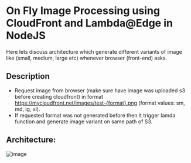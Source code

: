 # On Fly Image Processing using CloudFront and Lambda@Edge in NodeJS

Here lets discuss architecture which generate different variants of image like (small, medium, large etc) whenever browser (front-end) asks.

## Description
- Request image from browser (make sure have image was uploaded s3 before creating cloudfront) in format https://mycloudfront.net/images/test-{format}.png (format values: sm, md, lg, xl).
- If requested format was not generated before then it trigger lamda function and generate image variant on same path of S3.

## Architecture:
![image](https://github.com/user-attachments/assets/b2b1e849-6c95-4899-b508-c31a8d2a8b62)
